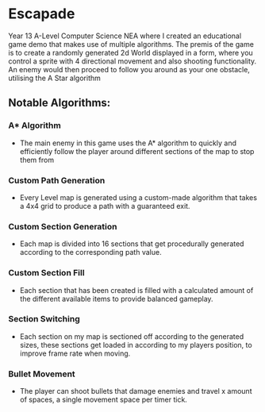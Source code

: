 # Escapade
Year 13 A-Level Computer Science NEA where I created an educational game demo that makes use of multiple algorithms. The premis of the game is to create a randomly generated 2d World displayed in a form, where you control a sprite with 4 directional movement and also shooting functionality. An enemy would then proceed to follow you around as your one obstacle, utilising the A Star algorithm

## Notable Algorithms:
### A* Algorithm 
* The main enemy in this game uses the A* algorithm to quickly and efficiently follow the player around different sections of the map to stop them from

### Custom Path Generation 
* Every Level map is generated using a custom-made algorithm that takes a 4x4 grid to produce a path with a guaranteed exit.

### Custom Section Generation 
* Each map is divided into 16 sections that get procedurally generated according to the corresponding path value.

### Custom Section Fill 
* Each section that has been created is filled with a calculated amount of the different available items to provide balanced gameplay.

### Section Switching 
* Each section on my map is sectioned off according to the generated sizes, these sections get loaded in
according to my players position, to improve frame rate when moving.

### Bullet Movement 
* The player can shoot bullets that damage enemies and travel x amount of spaces, a single movement space per timer tick.

